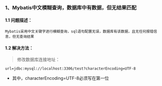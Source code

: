 ### 1、Mybatis中文模糊查询，数据库中有数据，但无结果匹配

#### 1.1 问题描述：
    Mybatis采用中文关键字进行模糊查询，sql语句配置无误，数据库有该数据，且无任何报错信息，但无查询结果

#### 1.2 解决方法：

> 修改数据库连接地址：
    
```
url=jdbc:mysql://localhost:3306/test?characterEncoding=UTF-8
```
-  其中，characterEncoding=UTF-8必须写在第一位


    